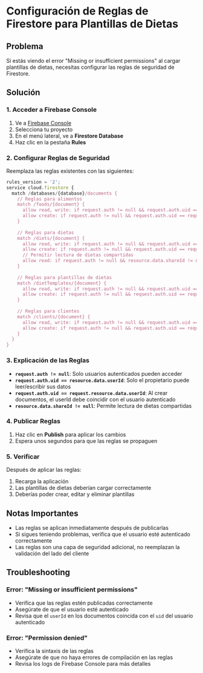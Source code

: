 # Configuración de Reglas de Firestore para Plantillas de Dietas

## Problema
Si estás viendo el error "Missing or insufficient permissions" al cargar plantillas de dietas, necesitas configurar las reglas de seguridad de Firestore.

## Solución

### 1. Acceder a Firebase Console
1. Ve a [Firebase Console](https://console.firebase.google.com/)
2. Selecciona tu proyecto
3. En el menú lateral, ve a **Firestore Database**
4. Haz clic en la pestaña **Rules**

### 2. Configurar Reglas de Seguridad
Reemplaza las reglas existentes con las siguientes:

```javascript
rules_version = '2';
service cloud.firestore {
  match /databases/{database}/documents {
    // Reglas para alimentos
    match /foods/{document} {
      allow read, write: if request.auth != null && request.auth.uid == resource.data.userId;
      allow create: if request.auth != null && request.auth.uid == request.resource.data.userId;
    }
    
    // Reglas para dietas
    match /diets/{document} {
      allow read, write: if request.auth != null && request.auth.uid == resource.data.userId;
      allow create: if request.auth != null && request.auth.uid == request.resource.data.userId;
      // Permitir lectura de dietas compartidas
      allow read: if request.auth != null && resource.data.shareId != null;
    }
    
    // Reglas para plantillas de dietas
    match /dietTemplates/{document} {
      allow read, write: if request.auth != null && request.auth.uid == resource.data.userId;
      allow create: if request.auth != null && request.auth.uid == request.resource.data.userId;
    }
    
    // Reglas para clientes
    match /clients/{document} {
      allow read, write: if request.auth != null && request.auth.uid == resource.data.userId;
      allow create: if request.auth != null && request.auth.uid == request.resource.data.userId;
    }
  }
}
```

### 3. Explicación de las Reglas

- **`request.auth != null`**: Solo usuarios autenticados pueden acceder
- **`request.auth.uid == resource.data.userId`**: Solo el propietario puede leer/escribir sus datos
- **`request.auth.uid == request.resource.data.userId`**: Al crear documentos, el userId debe coincidir con el usuario autenticado
- **`resource.data.shareId != null`**: Permite lectura de dietas compartidas

### 4. Publicar Reglas
1. Haz clic en **Publish** para aplicar los cambios
2. Espera unos segundos para que las reglas se propaguen

### 5. Verificar
Después de aplicar las reglas:
1. Recarga la aplicación
2. Las plantillas de dietas deberían cargar correctamente
3. Deberías poder crear, editar y eliminar plantillas

## Notas Importantes

- Las reglas se aplican inmediatamente después de publicarlas
- Si sigues teniendo problemas, verifica que el usuario esté autenticado correctamente
- Las reglas son una capa de seguridad adicional, no reemplazan la validación del lado del cliente

## Troubleshooting

### Error: "Missing or insufficient permissions"
- Verifica que las reglas estén publicadas correctamente
- Asegúrate de que el usuario esté autenticado
- Revisa que el `userId` en los documentos coincida con el `uid` del usuario autenticado

### Error: "Permission denied"
- Verifica la sintaxis de las reglas
- Asegúrate de que no haya errores de compilación en las reglas
- Revisa los logs de Firebase Console para más detalles 